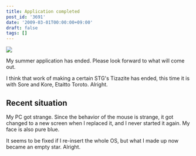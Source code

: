 ```yaml
---
title: Application completed
post_id: '3691'
date: '2009-03-01T00:00:00+09:00'
draft: false
tags: []
---
```


![](https://danmaq.com/image/illustrations/mono/2008/C76_s.png)

My summer application has ended. Please look forward to what will come out.

I think that work of making a certain STG's Tizazite has ended, this time it is with Sore and Kore, Etaitto Toroto. Alright.

## Recent situation

My PC got strange. Since the behavior of the mouse is strange, it got changed to a new screen when I replaced it, and I never started it again. My face is also pure blue.

It seems to be fixed if I re-insert the whole OS, but what I made up now became an empty star. Alright.